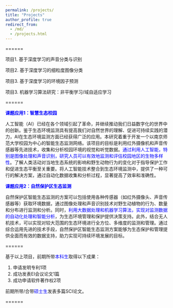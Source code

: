 ```yaml
---
permalink: /projects/
title: "Projects"
author_profile: true
redirect_from: 
  - /md/
  - /projects.html
---
```



======

项目1. 基于深度学习的声音分类与识别

项目2. 基于深度学习的细粒度图像分类

项目3. 基于深度学习的环境因子预测

项目3. 机器学习算法研究：非平衡学习/域自适应学习

======

<span style="color:blue;font-weight:bold">课题应用1：智慧生态校园</span>

人工智能（AI）已经在各个领域引起了革命，并继续推动我们日益数字化的世界中的创新。鉴于生态环境监测具有提高我们对自然世界的理解、促进可持续实践的潜力，AI在生态环境监测方面已经获得广泛的应用。本研究着重于开发一个以南京师范大学校园为中心的智能生态监测网络。该项目的目标是利用红外摄像机和声音传感器等先进技术，收集和分析校园环境的视觉和听觉数据。<span style="color:blue">通过利用人工智能，特别是图像处理和声音识别，研究人员可以有效地监测和评估校园地区的生物多样性</span>。了解人类活动对当地生态系统的影响和野生动物行为的变化对于指导保护工作和促进生态平衡至关重要。将人工智能技术整合到生态环境监测中，提供了一种可行的解决方案，通过自动化数据收集和分析过程，显著提高了效率和准确性。

<span style="color:blue;font-weight:bold">课题应用2：自然保护区生态监测</span>

自然保护区智能生态监测的方案可以包括使用各种传感器（如红外摄像头、声音传感器等）获取环境数据，通过图像处理和声音识别技术对野生动植物的行为、数量和分布进行监测和分析。同时，<span style="color:blue">利用大数据处理和机器学习算法，实现对监测数据的自动化处理和智能分析</span>，为生态环境管理和保护提供决策支持。此外，结合无人机技术，可以实现对较大范围的生态环境进行全方位、多维度的监测和管理。通过综合运用先进的技术手段，自然保护区智能生态监测方案能够为生态保护和管理提供全面而有效的数据支持，助力实现可持续环境发展的目标。

======

基于以上项目，前期所带<span style="color:blue">本科生</span>取得以下成果：

1. 申请发明专利1项
2. 成功发表EI会议论文1篇
3. 成功申请软件著作权2项

前期所带/合带<span style="color:blue">硕士生</span>发表多篇SCI论文。

======



